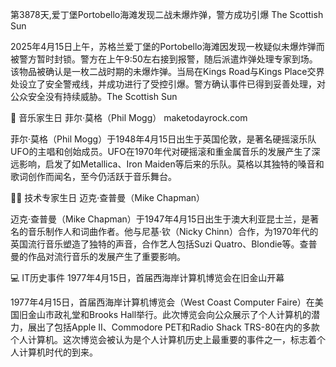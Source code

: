 第3878天,爱丁堡Portobello海滩发现二战未爆炸弹，警方成功引爆​
The Scottish Sun

2025年4月15日上午，苏格兰爱丁堡的Portobello海滩因发现一枚疑似未爆炸弹而被警方暂时封锁。​警方在上午9:50左右接到报警，随后派遣炸弹处理专家到场。​该物品被确认是一枚二战时期的未爆炸弹。​当局在Kings Road与Kings Place交界处设立了安全警戒线，并成功进行了受控引爆。​警方确认事件已得到妥善处理，对公众安全没有持续威胁。 ​
The Scottish Sun

🎵 音乐家生日
菲尔·莫格（Phil Mogg）​
maketodayrock.com

菲尔·莫格（Phil Mogg）于1948年4月15日出生于英国伦敦，是著名硬摇滚乐队UFO的主唱和创始成员。UFO在1970年代对硬摇滚和重金属音乐的发展产生了深远影响，启发了如Metallica、Iron Maiden等后来的乐队。莫格以其独特的嗓音和歌词创作而闻名，至今仍活跃于音乐舞台。​

👨‍💻 技术专家生日
迈克·查普曼（Mike Chapman）​

迈克·查普曼（Mike Chapman）于1947年4月15日出生于澳大利亚昆士兰，是著名的音乐制作人和词曲作者。他与尼基·钦（Nicky Chinn）合作，为1970年代的英国流行音乐塑造了独特的声音，合作艺人包括Suzi Quatro、Blondie等。查普曼的作品对流行音乐的发展产生了重要影响。​

💻 IT历史事件
1977年4月15日，首届西海岸计算机博览会在旧金山开幕​

1977年4月15日，首届西海岸计算机博览会（West Coast Computer Faire）在美国旧金山市政礼堂和Brooks Hall举行。此次博览会向公众展示了个人计算机的潜力，展出了包括Apple II、Commodore PET和Radio Shack TRS-80在内的多款个人计算机。这次博览会被认为是个人计算机历史上最重要的事件之一，标志着个人计算机时代的到来。 